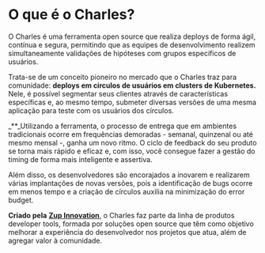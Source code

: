 # O que é o Charles?

O Charles é uma ferramenta open source que realiza deploys de forma ágil, contínua e segura, permitindo que as equipes de desenvolvimento realizem simultaneamente validações de hipóteses com grupos específicos de usuários.

Trata-se de um conceito pioneiro no mercado que o Charles traz para comunidade: **deploys em círculos de usuários em clusters de Kubernetes.** Nele, é possível segmentar seus clientes através de características específicas e, ao mesmo tempo, submeter diversas versões de uma mesma aplicação para teste com os usuários dos círculos.

_\*\*_Utilizando a ferramenta, o processo de entrega que em ambientes tradicionais ocorre em frequências demoradas - semanal, quinzenal ou até mesmo mensal -, ganha um novo ritmo. O ciclo de feedback do seu produto se torna mais rápido e eficaz e, com isso, você consegue fazer a gestão do timing de forma mais inteligente e assertiva.

Além disso, os desenvolvedores são encorajados a inovarem e realizarem várias implantações de novas versões, pois a identificação de bugs ocorre em menos tempo e a criação de círculos auxilia na minimização do error budget.

**Criado pela** [**Zup Innovation**](https://www.zup.com.br/), o Charles faz parte da linha de produtos developer tools, formada por soluções open source que têm como objetivo melhorar a experiência do desenvolvedor nos projetos que atua, além de agregar valor à comunidade.

